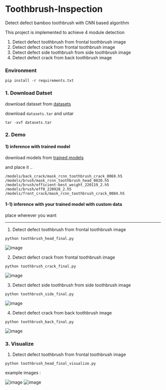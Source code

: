 # Toothbrush-Inspection
Detect defect bamboo toothbrush with CNN based algorithm


This project is implemented to achieve 4 module detection

1. Detect defect toothbrush from frontal toothbrush image
2. Detect defect crack from frontal toothbrush image
3. Detect defect side toothbrush from side toothbrush image
4. Detect defect crack from back toothbrush image


### Environment

~~~
pip install -r requirements.txt
~~~


### 1. Download Datset

download dataset from [datasets](https://sookmyungackr.sharepoint.com/sites/dr_noah/Shared%20Documents/Forms/AllItems.aspx)

download `datasets.tar` and untar

~~~
tar -xvf datasets.tar 
~~~

### 2. Demo

#### 1) inference with trained model 
download models from [trained models](https://sookmyungackr.sharepoint.com/sites/dr_noah/Shared%20Documents/Forms/AllItems.aspx)

and place it ..

~~~
/models/back_crack/mask_rcnn_toothbrush_crack_0069.h5
/models/brush/mask_rcnn_toothbrush_head_0020.h5
/models/brush/efficient-best_weight_220119_2.h5
/models/brush/eff0_220928_2.h5
/models/front_crack/mask_rcnn_toothbrush_crack_0084.h5
~~~


#### 1-1) inference with your trained model with custom data

place wherever you want

<hr>

1. Detect defect toothbrush from frontal toothbrush image
~~~
python toothbrush_head_final.py
~~~
![image](https://user-images.githubusercontent.com/53431568/200564040-d777aad4-d7fe-4a72-8d48-2c5171ce5a09.png)

2. Detect defect crack from frontal toothbrush image
~~~
python toothbrush_crack_final.py
~~~
![image](https://user-images.githubusercontent.com/53431568/200563935-9638250a-ac1a-43e3-ae0e-a590bb5122c1.png)


3. Detect defect side toothbrush from side toothbrush image
~~~
python toothbrush_side_final.py
~~~
![image](https://user-images.githubusercontent.com/53431568/200563980-625bd442-a7d4-4164-865d-4a50251a5842.png)

4. Detect defect crack from back toothbrush image
~~~
python toothbrush_back_final.py
~~~
![image](https://user-images.githubusercontent.com/53431568/200563951-e1f0907f-b9b2-44ee-b314-14fe85e8d21b.png)




### 3. Visualize


1. Detect defect toothbrush from frontal toothbrush image
~~~
python toothbrush_head_final_visualize.py
~~~

example images : 

![image](https://user-images.githubusercontent.com/53431568/200563839-8ffed7b8-6ff6-4ebf-8981-0c0e038b26fb.png)
![image](https://user-images.githubusercontent.com/53431568/200563845-825f6600-d0f3-4e8d-a086-59138f728198.png)



